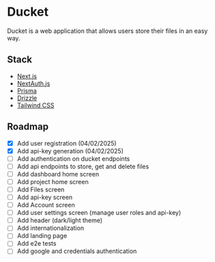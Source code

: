 # Ducket

Ducket is a web application that allows users store their files in an easy way.

## Stack

- [Next.js](https://nextjs.org)
- [NextAuth.js](https://next-auth.js.org)
- [Prisma](https://prisma.io)
- [Drizzle](https://orm.drizzle.team)
- [Tailwind CSS](https://tailwindcss.com)

## Roadmap

- [x] Add user registration (04/02/2025)
- [x] Add api-key generation (04/02/2025)
- [ ] Add authentication on ducket endpoints
- [ ] Add api endpoints to store, get and delete files
- [ ] Add dashboard home screen
- [ ] Add project home screen
- [ ] Add Files screen
- [ ] Add api-key screen
- [ ] Add Account screen
- [ ] Add user settings screen (manage user roles and api-key)
- [ ] Add header (dark/light theme)
- [ ] Add internationalization
- [ ] Add landing page
- [ ] Add e2e tests
- [ ] Add google and credentials authentication
